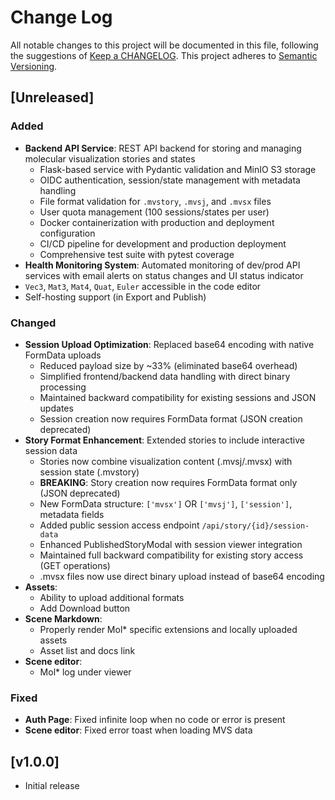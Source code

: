 # Change Log
All notable changes to this project will be documented in this file, following the suggestions of [Keep a CHANGELOG](http://keepachangelog.com/). This project adheres to [Semantic Versioning](http://semver.org/).

## [Unreleased]

### Added
- **Backend API Service**: REST API backend for storing and managing molecular visualization stories and states
  - Flask-based service with Pydantic validation and MinIO S3 storage
  - OIDC authentication, session/state management with metadata handling
  - File format validation for `.mvstory`, `.mvsj`, and `.mvsx` files
  - User quota management (100 sessions/states per user)
  - Docker containerization with production and deployment configuration
  - CI/CD pipeline for development and production deployment
  - Comprehensive test suite with pytest coverage
- **Health Monitoring System**: Automated monitoring of dev/prod API services with email alerts on status changes and UI status indicator
- `Vec3`, `Mat3`, `Mat4`, `Quat`, `Euler` accessible in the code editor
- Self-hosting support (in Export and Publish)

### Changed
- **Session Upload Optimization**: Replaced base64 encoding with native FormData uploads
  - Reduced payload size by ~33% (eliminated base64 overhead)
  - Simplified frontend/backend data handling with direct binary processing
  - Maintained backward compatibility for existing sessions and JSON updates
  - Session creation now requires FormData format (JSON creation deprecated)
- **Story Format Enhancement**: Extended stories to include interactive session data
  - Stories now combine visualization content (.mvsj/.mvsx) with session state (.mvstory)
  - **BREAKING**: Story creation now requires FormData format only (JSON deprecated)
  - New FormData structure: `['mvsx']` OR `['mvsj']`, `['session']`, metadata fields  
  - Added public session access endpoint `/api/story/{id}/session-data`
  - Enhanced PublishedStoryModal with session viewer integration
  - Maintained full backward compatibility for existing story access (GET operations)
  - .mvsx files now use direct binary upload instead of base64 encoding
- **Assets**:
  - Ability to upload additional formats
  - Add Download button
- **Scene Markdown**:
  - Properly render Mol* specific extensions and locally uploaded assets
  - Asset list and docs link
- **Scene editor**:
  - Mol* log under viewer

### Fixed
- **Auth Page**: Fixed infinite loop when no code or error is present
- **Scene editor**: Fixed error toast when loading MVS data

## [v1.0.0]

- Initial release